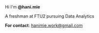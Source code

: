 Hi I'm **@hani.mie**

A freshman at FTU2 pursuing Data Analytics

**For contact**: hanimie.work@gmail.com

